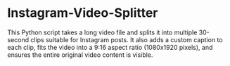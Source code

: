 # Instagram-Video-Splitter
This Python script takes a long video file and splits it into multiple 30-second clips suitable for Instagram posts. It also adds a custom caption to each clip, fits the video into a 9:16 aspect ratio (1080x1920 pixels), and ensures the entire original video content is visible.
